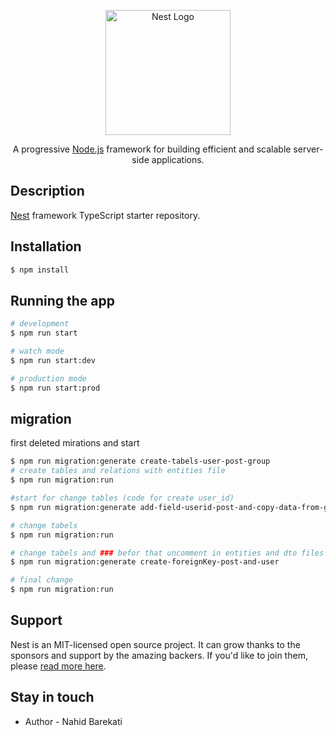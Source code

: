 <p align="center">
  <a href="http://nestjs.com/" target="blank"><img src="https://nestjs.com/img/logo-small.svg" width="200" alt="Nest Logo" /></a>
</p>

[circleci-image]: https://img.shields.io/circleci/build/github/nestjs/nest/master?token=abc123def456
[circleci-url]: https://circleci.com/gh/nestjs/nest

  <p align="center">A progressive <a href="http://nodejs.org" target="_blank">Node.js</a> framework for building efficient and scalable server-side applications.</p>

## Description

[Nest](https://github.com/nestjs/nest) framework TypeScript starter repository.

## Installation

```bash
$ npm install
```

## Running the app

```bash
# development
$ npm run start

# watch mode
$ npm run start:dev

# production mode
$ npm run start:prod
```

## migration

 first deleted mirations and start

```bash
$ npm run migration:generate create-tabels-user-post-group
# create tables and relations with entities file 
$ npm run migration:run

```

```bash
#start for change tables (code for create user_id)
$ npm run migration:generate add-field-userid-post-and-copy-data-from-group-to-post

# change tabels 
$ npm run migration:run

# change tabels and ### befor that uncomment in entities and dto files ###
$ npm run migration:generate create-foreignKey-post-and-user

# final change
$ npm run migration:run


```


## Support

Nest is an MIT-licensed open source project. It can grow thanks to the sponsors and support by the amazing backers. If you'd like to join them, please [read more here](https://docs.nestjs.com/support).

## Stay in touch

- Author - Nahid Barekati


